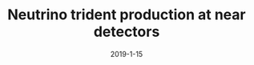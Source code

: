 ---
title: 'Neutrino trident production at near detectors'
pub_number: 27
authors:  Matheus Hostert
collection: publication
permalink: /publication/2019-1-15-Neutrinotridentproductionatneardetectors
date: 2019-1-15
venue: PoS 
citation_notitle: 'Matheus Hostert, PoS NOW2018 (2019) 037'
citation: 'Neutrino trident production at near detectors, Matheus Hostert, PoS NOW2018 (2019) 037'
---